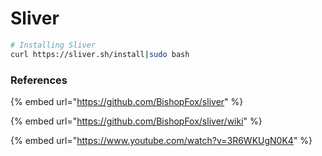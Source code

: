 # Sliver

```bash
# Installing Sliver
curl https://sliver.sh/install|sudo bash
```

### References

{% embed url="https://github.com/BishopFox/sliver" %}

{% embed url="https://github.com/BishopFox/sliver/wiki" %}

{% embed url="https://www.youtube.com/watch?v=3R6WKUgN0K4" %}
